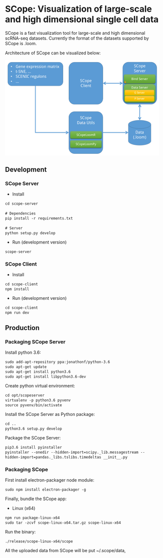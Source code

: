 # SCope: Visualization of large-scale and high dimensional single cell data

SCope is a fast visualization tool for large-scale and high dimensional scRNA-seq datasets.
Currently the format of the datasets supported by SCope is .loom. 

Architecture of SCope can be visualized below:

![GitHub Logo](/images/SCope_architecture.png)

## Development

### SCope Server

- Install
```
cd scope-server

# Dependencies
pip install -r requirements.txt

# Server
python setup.py develop
```

- Run (development version)
```
scope-server
```

### SCope Client

- Install
```
cd scope-client
npm install
```

- Run (development version)
```
cd scope-client
npm run dev
```

## Production

### Packaging SCope Server

Install python 3.6:
```
sudo add-apt-repository ppa:jonathonf/python-3.6
sudo apt-get update
sudo apt-get install python3.6
sudo apt-get install libpython3.6-dev
```

Create python virtual environment:
```
cd opt/scopeserver
virtualenv -p python3.6 pyvenv
source pyvenv/bin/activate
```

Install the SCope Server as Python package:
```
cd ..
python3.6 setup.py develop
```

Package the SCope Server:
```
pip3.6 install pyinstaller
pyinstaller --onedir --hidden-import=scipy._lib.messagestream --hidden-import=pandas._libs.tslibs.timedeltas __init__.py
```

### Packaging SCope

First install electron-packager node module:
```
sudo npm install electron-packager -g
```

Finally, bundle the SCope app:
- Linux (x64)
```
npm run package-linux-x64
sudo tar -zcvf scope-linux-x64.tar.gz scope-linux-x64
```
Run the binary:
```
./release/scope-linux-x64/scope
```

All the uploaded data from SCope will be put ~/.scope/data,